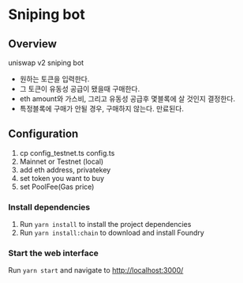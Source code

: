 # Sniping bot

## Overview

uniswap v2 sniping bot
- 원하는 토큰을 입력한다.
- 그 토큰이 유동성 공급이 됐을때 구매한다.
- eth amount와 가스비, 그리고 유동성 공급후 몇블록에 살 것인지 결정한다.
- 특정블록에 구매가 안될 경우, 구매하지 않는다. 만료된다.

## Configuration

1. cp config_testnet.ts config.ts
2. Mainnet or Testnet (local)
3. add eth address, privatekey
4. set token you want to buy
5. set PoolFee(Gas price)

### Install dependencies

1. Run `yarn install` to install the project dependencies
2. Run `yarn install:chain` to download and install Foundry
### Start the web interface

Run `yarn start` and navigate to [http://localhost:3000/](http://localhost:3000/)
